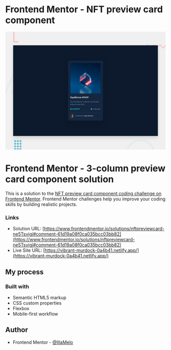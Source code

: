 # Frontend Mentor - NFT preview card component

![Design preview for the NFT preview card component coding challenge](./design/desktop-preview.jpg)

# Frontend Mentor - 3-column preview card component solution

This is a solution to the [NFT preview card component coding challenge on Frontend Mentor](https://www.frontendmentor.io/challenges/nft-preview-card-component-SbdUL_w0U/hub/nftpreviewcard-ne5Tsvigj). Frontend Mentor challenges help you improve your coding skills by building realistic projects. 


### Links

- Solution URL: [https://www.frontendmentor.io/solutions/nftpreviewcard-ne5Tsvigj#comment-61d19a08f0ca035bcc03bb82](https://www.frontendmentor.io/solutions/nftpreviewcard-ne5Tsvigj#comment-61d19a08f0ca035bcc03bb82)
- Live Site URL: [https://vibrant-murdock-0a4b41.netlify.app/](https://vibrant-murdock-0a4b41.netlify.app/)

## My process

### Built with

- Semantic HTML5 markup
- CSS custom properties
- Flexbox
- Mobile-first workflow



## Author


- Frontend Mentor - [@IllaMelo](https://www.frontendmentor.io/profile/IllaMelo)
